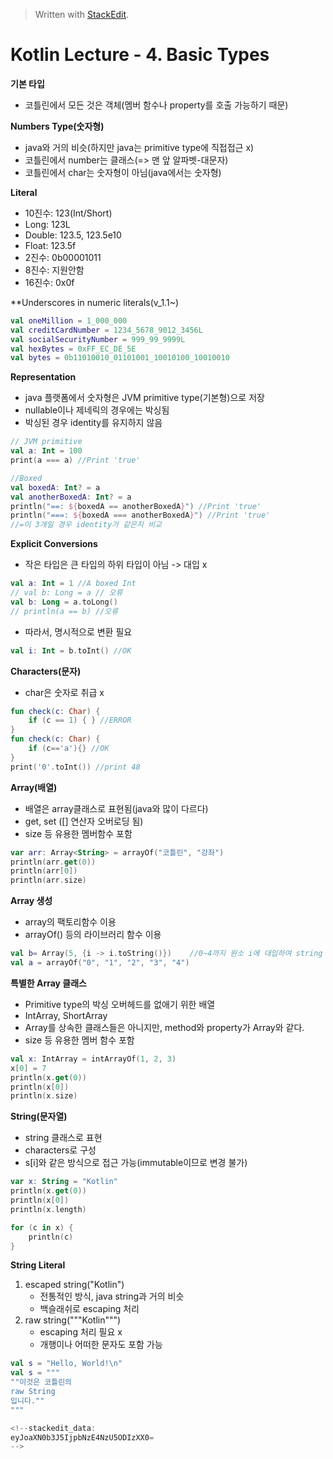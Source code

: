 



> Written with [StackEdit](https://stackedit.io/).
# Kotlin Lecture - 4. Basic Types

**기본 타입**
- 코틀린에서 모든 것은 객체(멤버 함수나 property를 호출 가능하기 때문)

**Numbers Type(숫자형)**
- java와 거의 비슷(하지만 java는 primitive type에 직접접근 x)
- 코틀린에서 number는 클래스(=> 맨 앞 알파벳-대문자)
- 코틀린에서 char는 숫자형이 아님(java에서는 숫자형)

**Literal**
- 10진수: 123(Int/Short)
- Long: 123L
- Double: 123.5, 123.5e10
- Float: 123.5f
- 2진수: 0b00001011
- 8진수: 지원안함
- 16진수: 0x0f

**Underscores in numeric literals(v_1.1~)
```kotlin
val oneMillion = 1_000_000
val creditCardNumber = 1234_5678_9012_3456L
val socialSecurityNumber = 999_99_9999L
val hexBytes = 0xFF_EC_DE_5E
val bytes = 0b11010010_01101001_10010100_10010010
```

**Representation**
- java 플랫폼에서 숫자형은 JVM primitive type(기본형)으로 저장
-  nullable이나 제네릭의 경우에는 박싱됨
- 박싱된 경우 identity를 유지하지 않음
```kotlin
// JVM primitive
val a: Int = 100
print(a === a) //Print 'true'

//Boxed
val boxedA: Int? = a
val anotherBoxedA: Int? = a
println("==: ${boxedA == anotherBoxedA}") //Print 'true'
println("===: ${boxedA === anotherBoxedA}") //Print 'true'
//=이 3개일 경우 identity가 같은지 비교
```

**Explicit Conversions**
- 작은 타입은 큰 타입의 하위 타입이 아님 -> 대입 x
```kotlin
val a: Int = 1 //A boxed Int
// val b: Long = a // 오류
val b: Long = a.toLong()
// println(a == b) //오류
```
- 따라서, 명시적으로 변환 필요
```kotlin
val i: Int = b.toInt() //OK
```

**Characters(문자)**
- char은 숫자로 취급 x
```kotlin
fun check(c: Char) {
	if (c == 1) { } //ERROR
}
fun check(c: Char) {
	if (c=='a'){} //OK
}
print('0'.toInt()) //print 48
```

**Array(배열)**
- 배열은 array클래스로 표현됨(java와 많이 다르다)
- get, set ([] 연산자 오버로딩 됨)
- size 등 유용한 멤버함수 포함
```kotlin
var arr: Array<String> = arrayOf("코틀린", "강좌")
println(arr.get(0))
println(arr[0])
println(arr.size)
```
**Array 생성**
- array의 팩토리함수 이용
- arrayOf() 등의 라이브러리 함수 이용
```kotlin
val b= Array(5, {i -> i.toString()})	//0~4까지 원소 i에 대입하여 string 변환 
val a = arrayOf("0", "1", "2", "3", "4")
```
**특별한 Array 클래스**
- Primitive type의 박싱 오버헤드를 없애기 위한 배열
- IntArray, ShortArray
- Array를 상속한 클래스들은 아니지만, method와 property가 Array와 같다.
- size 등 유용한 멤버 함수 포함
```kotlin
val x: IntArray = intArrayOf(1, 2, 3)
x[0] = 7
println(x.get(0))
println(x[0])
println(x.size)
```
**String(문자열)**
- string 클래스로 표현
- characters로 구성
- s[i]와 같은 방식으로 접근 가능(immutable이므로 변경 불가)
```kotlin
var x: String = "Kotlin"
println(x.get(0))
println(x[0])
println(x.length)

for (c in x) {
	println(c)
}
```

**String Literal**
1.  escaped string("Kotlin")
	* 전통적인 방식, java string과 거의 비슷
	* 백슬래쉬로 escaping 처리
2. raw string("""Kotlin""")
	* escaping 처리 필요 x
	* 개행이나 어떠한 문자도 포함 가능
```kotlin
val s = "Hello, World!\n"
val s = """
""이것은 코틀린의 
raw String
입니다.""
"""

<!--stackedit_data:
eyJoaXN0b3J5IjpbNzE4NzU5ODIzXX0=
-->